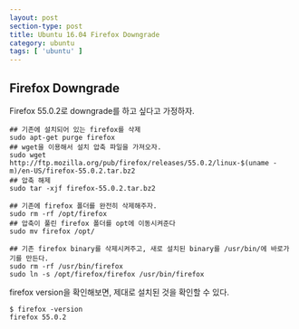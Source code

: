 ```yaml
---
layout: post
section-type: post
title: Ubuntu 16.04 Firefox Downgrade
category: ubuntu
tags: [ 'ubuntu' ]
---
```


## Firefox Downgrade

Firefox 55.0.2로 downgrade를 하고 싶다고 가정하자.

``` shell
## 기존에 설치되어 있는 firefox를 삭제
sudo apt-get purge firefox
## wget을 이용해서 설치 압축 파일을 가져오자.
sudo wget http://ftp.mozilla.org/pub/firefox/releases/55.0.2/linux-$(uname -m)/en-US/firefox-55.0.2.tar.bz2
## 압축 해제
sudo tar -xjf firefox-55.0.2.tar.bz2

## 기존에 firefox 폴더를 완전히 삭제해주자.
sudo rm -rf /opt/firefox
## 압축이 풀린 firefox 폴더를 opt에 이동시켜준다
sudo mv firefox /opt/

## 기존 firefox binary를 삭제시켜주고, 새로 설치된 binary를 /usr/bin/에 바로가기를 만든다.
sudo rm -rf /usr/bin/firefox
sudo ln -s /opt/firefox/firefox /usr/bin/firefox

```

firefox version을 확인해보면, 제대로 설치된 것을 확인할 수 있다.

``` shell
$ firefox -version
firefox 55.0.2
```
